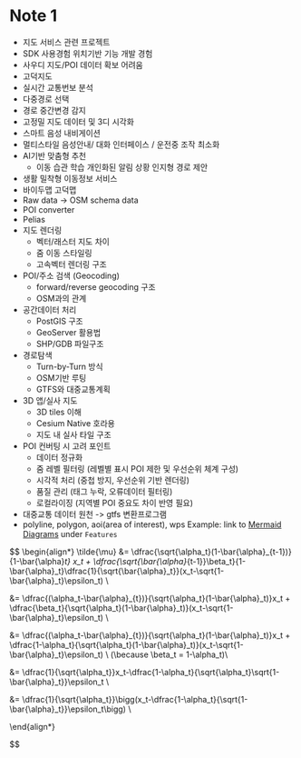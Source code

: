 # Note 1

- 지도 서비스 관련 프로젝트
- SDK 사용경험 위치기반 기능 개발 경험
- 사우디 지도/POI 데이터 확보 어려움
- 고덕지도 
- 실시간 교통번보 분석
- 다중경로 선택
- 경로 중간변경 감지
- 고정밀 지도 데이터 및 3디 시각화
- 스마트 음성 내비게이션
- 멀티스타일 음성안내/ 대화 인터페이스 / 운전중 조작 최소화
- AI기반 맞춤형 추천
	- 이동 습관 학습 개인화된 알림 상황 인지형 경로 제안
- 생활 밀착형 이동정보 서비스
- 바이두맵 고덕맵
- Raw data -> OSM schema data
- POI converter
- Pelias
- 지도 렌더링 
	- 벡터/래스터 지도 차이
	- 줌 이동 스타일링
	- 고속벡터 렌더링 구조
- POI/주소 검색 (Geocoding)
	- forward/reverse geocoding 구조
	- OSM과의 관계
- 공간데이터 처리 
	- PostGIS 구조 
	- GeoServer 활용법
	- SHP/GDB 파일구조
- 경로탐색
	- Turn-by-Turn 방식
	- OSM기반 루팅
	- GTFS와 대중교통계획
- 3D 앱/실사 지도
	- 3D tiles 이해
	- Cesium Native 호라용
	- 지도 내 실사 타일 구조
- POI 컨버팅 시 고려 포인트
	- 데이터 정규화
	- 줌 레벨 필터링 (레벨별 표시 POI 제한 및 우선순위 체계 구성)
	- 시각적 처리 (중첩 방지, 우선순위 기반 렌더링)
	- 품질 관리 (태그 누락, 오류데이터 필터링)
	- 로컬라이징 (지역별 POI 중요도 차이 반영 필요)
- 대중교통 데이터 원천 -> gtfs 변환프로그램
- polyline, polygon, aoi(area of interest), wps
Example: link to [Mermaid Diagrams](../Features/Mermaid%20Diagrams.md) under `Features`


$$
\begin{align*}
\tilde{\mu} &= \dfrac{\sqrt{\alpha_t}(1-\bar{\alpha}_{t-1})}{1-\bar{\alpha}_t} x_t + \dfrac{\sqrt{\bar{\alpha}_{t-1}}\beta_t}{1-\bar{\alpha}_t}\dfrac{1}{\sqrt{\bar{\alpha}_t}}(x_t-\sqrt{1-\bar{\alpha}_t}\epsilon_t) \\

&= \dfrac{(\alpha_t-\bar{\alpha}_{t})}{\sqrt{\alpha_t}(1-\bar{\alpha}_t)}x_t + \dfrac{\beta_t}{\sqrt{\alpha_t}(1-\bar{\alpha}_t)}(x_t-\sqrt{1-\bar{\alpha}_t}\epsilon_t) \\


&= \dfrac{(\alpha_t-\bar{\alpha}_{t})}{\sqrt{\alpha_t}(1-\bar{\alpha}_t)}x_t + \dfrac{1-\alpha_t}{\sqrt{\alpha_t}(1-\bar{\alpha}_t)}(x_t-\sqrt{1-\bar{\alpha}_t}\epsilon_t) \ (\because \beta_t = 1-\alpha_t)\\

&= \dfrac{1}{\sqrt{\alpha_t}}x_t-\dfrac{1-\alpha_t}{\sqrt{\alpha_t}\sqrt{1-\bar{\alpha}_t}}\epsilon_t \\

&= \dfrac{1}{\sqrt{\alpha_t}}\bigg(x_t-\dfrac{1-\alpha_t}{\sqrt{1-\bar{\alpha}_t}}\epsilon_t\bigg) \\

\end{align*}

$$